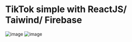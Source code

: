 # TikTok simple with ReactJS/ Taiwind/ Firebase 

![image](https://user-images.githubusercontent.com/104615629/195501707-e43a49ec-fda4-402b-a31e-4e53ad0f24b3.png)
![image](https://user-images.githubusercontent.com/104615629/195501871-9f1607be-a694-45f7-b552-de32d4a811af.png)

